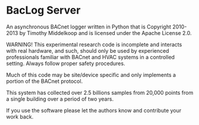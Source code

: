 BacLog Server
=============

An asynchronous BACnet logger written in Python that is Copyright 2010-2013 by Timothy Middelkoop and is licensed under the Apache License 2.0.

WARNING! This experimental research code is incomplete and interacts with real hardware, and such, should only be used by experienced professionals familiar with BACnet and HVAC systems in a controlled setting. Always follow proper safety procedures.  

Much of this code may be site/device specific and only implements a portion of the BACnet protocol.  

This system has collected over 2.5 billions samples from 20,000 points from a single building over a period of two years.

If you use the software please let the authors know and contribute your work back.

